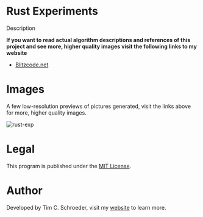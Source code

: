 
# Rust Experiments

Description

**If you want to read actual algorithm descriptions and references of this project and see more, higher quality images visit the following links to my website**

- [Blitzcode.net](http://www.blitzcode.net/)

# Images

A few low-resolution previews of pictures generated, visit the links above for more, higher quality images.

![rust-exp](https://raw.github.com/blitzcode/rust-exp/master/img/rust-exp.png)

# Legal

This program is published under the [MIT License](http://en.wikipedia.org/wiki/MIT_License).

# Author

Developed by Tim C. Schroeder, visit my [website](http://www.blitzcode.net) to learn more.


